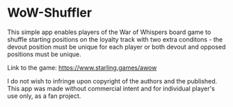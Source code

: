 # WoW-Shuffler

This simple app enables players of the War of Whispers board game to shuffle starting positions on the loyalty track with two extra conditons - the devout position must be unique for each player or both devout and opposed positions must be unique.

Link to the game: https://www.starling.games/awow

I do not wish to infringe upon copyright of the authors and the published. This app was made without commercial intent and for individual player's use only, as a fan project.
